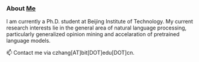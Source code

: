 ### About [Me](https://genezc.github.io)

I am currently a Ph.D. student at Beijing Institute of Technology. My current research interests lie in the general area of natural language processing, particularly generalized opinion mining and accelaration of pretrained language models.

📫 Contact me via czhang[AT]bit[DOT]edu[DOT]cn.




